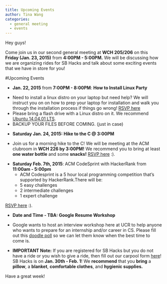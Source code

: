 ```yaml
---
title: Upcoming Events
author: Tina Wang
categories:
  - general meeting
  - events
---
```


Hey guys!

Come join us in our second general meeting at **WCH 205/206** on this **Friday (Jan. 23, 2015)** from **4:00PM - 5:00PM.** We will be discussing how we are organizing rides for SB Hacks and talk about some exciting events that we have in store for you!

#Upcoming Events

* **Jan. 22, 2015** from **7:00PM - 8:00PM**: **How to Install Linux Party**
 - Need to install a linux distro on your laptop but need help? We will instruct you on on how to prep your laptop for installation and walk you through the installation process if things go wrong! [RSVP here](https://www.facebook.com/events/383016881881336/?ref=4)
 - Please bring a flash drive with a Linux distro on it. We recommend [Ubuntu 14.04.01 LTS](http://www.ubuntu.com/download/desktop). 
 - BACKUP YOUR FILES BEFORE COMING. (just in case)

* **Saturday Jan. 24, 2015: Hike to the C @ 3:00PM**
 - Join us for a morning hike to the C! We will be meeting at the ACM clubroom in **WCH 226 by 3:00PM!** We recommend you to bring at least **one water bottle** and some **snacks!** [RSVP here](https://www.facebook.com/events/703581886406423/?ref_newsfeed_story_type=regular) :).
* **Saturday Feb. 7th, 2015**: ACM CodeSprint with HackerRank from **11:00am - 5:00pm**
    - ACM Codesprint is a 5 hour local programming competition that’s supported by HackerRank.There will be:
	<ul>
        <li> 5 easy challenges</li>
        <li> 2 intermediate challenges</li>
        <li> 1 expert challenge</li>
	</ul>

 [RSVP here](https://www.facebook.com/events/1401634370131476/) :).


* **Date and Time - TBA: Google Resume Workshop**
 - Google wants to host an interview workshop here at UCR to help anyone who wants to prepare for an internship and/or career in CS. Please fill out this [doodle poll](https://doodle.com/3zc2tn6txr4rs83y) so we can let them know when the best time to come is.
* **IMPORTANT Note:** If you are registered for SB Hacks but you do not have a ride or you wish to give a ride, then fill out our carpool form [here](https://docs.google.com/forms/d/1mWAEuip0CAOIYNssuBMxtpNiK7Aw-sj8yG_7mFwQaYw/viewform)! SB Hacks is on **Jan. 30th - Feb. 1**! We **recommend** that you **bring** a **pillow**, a **blanket**, **comfortable clothes**, and **hygienic supplies.**

Have a great week!


